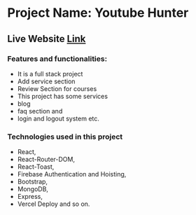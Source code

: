 # Project Name: Youtube Hunter
## Live Website [Link](https://r-client-8a2ae.web.app/)
### Features and functionalities:
- It is a full stack project
- Add service section
- Review Section for courses
- This project has some services
- blog
- faq section and 
- login and logout system etc.
### Technologies used in this project
- React, 
- React-Router-DOM, 
- React-Toast, 
- Firebase Authentication and Hoisting, 
- Bootstrap, 
- MongoDB,
- Express,
- Vercel Deploy  and so on.